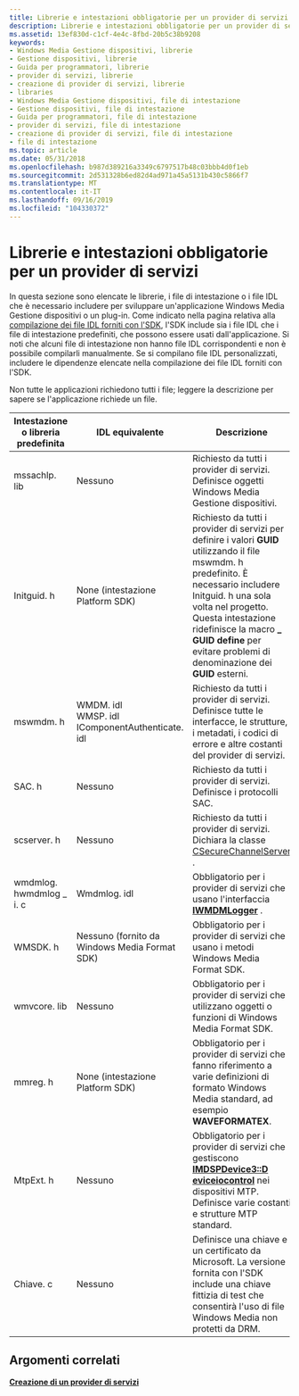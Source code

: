 ```yaml
---
title: Librerie e intestazioni obbligatorie per un provider di servizi
description: Librerie e intestazioni obbligatorie per un provider di servizi
ms.assetid: 13ef830d-c1cf-4e4c-8fbd-20b5c38b9208
keywords:
- Windows Media Gestione dispositivi, librerie
- Gestione dispositivi, librerie
- Guida per programmatori, librerie
- provider di servizi, librerie
- creazione di provider di servizi, librerie
- libraries
- Windows Media Gestione dispositivi, file di intestazione
- Gestione dispositivi, file di intestazione
- Guida per programmatori, file di intestazione
- provider di servizi, file di intestazione
- creazione di provider di servizi, file di intestazione
- file di intestazione
ms.topic: article
ms.date: 05/31/2018
ms.openlocfilehash: b987d389216a3349c6797517b48c03bbb4d0f1eb
ms.sourcegitcommit: 2d531328b6ed82d4ad971a45a5131b430c5866f7
ms.translationtype: MT
ms.contentlocale: it-IT
ms.lasthandoff: 09/16/2019
ms.locfileid: "104330372"
---
```

# <a name="required-libraries-and-headers-for-a-service-provider"></a>Librerie e intestazioni obbligatorie per un provider di servizi

In questa sezione sono elencate le librerie, i file di intestazione o i file IDL che è necessario includere per sviluppare un'applicazione Windows Media Gestione dispositivi o un plug-in. Come indicato nella pagina relativa alla [compilazione dei file IDL forniti con l'SDK](compiling-the-idl-files-supplied-with-the-sdk.md), l'SDK include sia i file IDL che i file di intestazione predefiniti, che possono essere usati dall'applicazione. Si noti che alcuni file di intestazione non hanno file IDL corrispondenti e non è possibile compilarli manualmente. Se si compilano file IDL personalizzati, includere le dipendenze elencate nella compilazione dei file IDL forniti con l'SDK.

Non tutte le applicazioni richiedono tutti i file; leggere la descrizione per sapere se l'applicazione richiede un file.



| Intestazione o libreria predefinita       | IDL equivalente                                                                | Descrizione                                                                                                                                                                                                                                                    |
|----------------------------------|-------------------------------------------------------------------------------|----------------------------------------------------------------------------------------------------------------------------------------------------------------------------------------------------------------------------------------------------------------|
| mssachlp. lib                     | Nessuno                                                                          | Richiesto da tutti i provider di servizi. Definisce oggetti Windows Media Gestione dispositivi.                                                                                                                                                                               |
| Initguid. h                       | None (intestazione Platform SDK)                                                    | Richiesto da tutti i provider di servizi per definire i valori **GUID** utilizzando il file mswmdm. h predefinito. È necessario includere Initguid. h una sola volta nel progetto. Questa intestazione ridefinisce la macro **\_ GUID define** per evitare problemi di denominazione dei **GUID** esterni. |
| mswmdm. h                         | WMDM. idl<br/> WMSP. idl<br/> IComponentAuthenticate. idl<br/> | Richiesto da tutti i provider di servizi. Definisce tutte le interfacce, le strutture, i metadati, i codici di errore e altre costanti del provider di servizi.                                                                                                                        |
| SAC. h                            | Nessuno                                                                          | Richiesto da tutti i provider di servizi. Definisce i protocolli SAC.                                                                                                                                                                                                      |
| scserver. h                       | Nessuno                                                                          | Richiesto da tutti i provider di servizi. Dichiara la classe [CSecureChannelServer](csecurechannelserver-class.md) .                                                                                                                                                  |
| wmdmlog. hwmdmlog \_ i. c<br/> | Wmdmlog. idl                                                                   | Obbligatorio per i provider di servizi che usano l'interfaccia [**IWMDMLogger**](/windows/desktop/api/wmdmlog/nn-wmdmlog-iwmdmlogger) .                                                                                                                                                                       |
| WMSDK. h                          | Nessuno (fornito da Windows Media Format SDK)                                   | Obbligatorio per i provider di servizi che usano i metodi Windows Media Format SDK.                                                                                                                                                                                      |
| wmvcore. lib                      | Nessuno                                                                          | Obbligatorio per i provider di servizi che utilizzano oggetti o funzioni di Windows Media Format SDK.                                                                                                                                                                          |
| mmreg. h                          | None (intestazione Platform SDK)                                                    | Obbligatorio per i provider di servizi che fanno riferimento a varie definizioni di formato Windows Media standard, ad esempio **WAVEFORMATEX**.                                                                                                                                      |
| MtpExt. h                         | Nessuno                                                                          | Obbligatorio per i provider di servizi che gestiscono [**IMDSPDevice3::D eviceiocontrol**](/windows/desktop/api/mswmdm/nf-mswmdm-imdspdevice3-deviceiocontrol) nei dispositivi MTP. Definisce varie costanti e strutture MTP standard.                                                                        |
| Chiave. c                            | Nessuno                                                                          | Definisce una chiave e un certificato da Microsoft. La versione fornita con l'SDK include una chiave fittizia di test che consentirà l'uso di file Windows Media non protetti da DRM.                                                                                     |



 

## <a name="related-topics"></a>Argomenti correlati

<dl> <dt>

[**Creazione di un provider di servizi**](creating-a-service-provider.md)
</dt> </dl>

 

 





